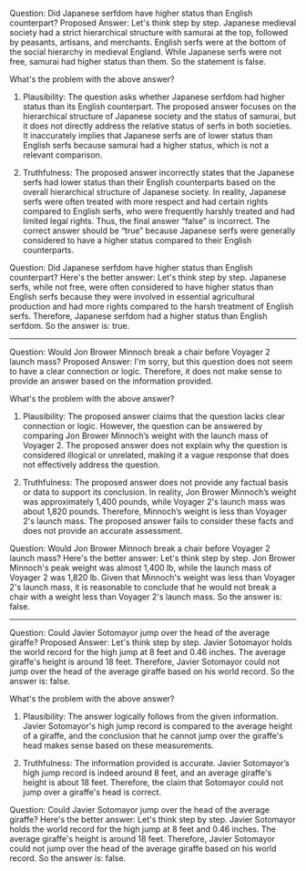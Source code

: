 Question: Did Japanese serfdom have higher status than English counterpart?
Proposed Answer: Let's think step by step. Japanese medieval society had a strict hierarchical structure with samurai at the top, followed by peasants, artisans, and merchants. English serfs were at the bottom of the social hierarchy in medieval England. While Japanese serfs were not free, samurai had higher status than them. So the statement is false.

What's the problem with the above answer?


1. Plausibility:
The question asks whether Japanese serfdom had higher status than its English counterpart. The proposed answer focuses on the hierarchical structure of Japanese society and the status of samurai, but it does not directly address the relative status of serfs in both societies. It inaccurately implies that Japanese serfs are of lower status than English serfs because samurai had a higher status, which is not a relevant comparison.

2. Truthfulness:
The proposed answer incorrectly states that the Japanese serfs had lower status than their English counterparts based on the overall hierarchical structure of Japanese society. In reality, Japanese serfs were often treated with more respect and had certain rights compared to English serfs, who were frequently harshly treated and had limited legal rights. Thus, the final answer “false” is incorrect. The correct answer should be “true” because Japanese serfs were generally considered to have a higher status compared to their English counterparts.

Question: Did Japanese serfdom have higher status than English counterpart?
Here's the better answer: Let's think step by step. Japanese serfs, while not free, were often considered to have higher status than English serfs because they were involved in essential agricultural production and had more rights compared to the harsh treatment of English serfs. Therefore, Japanese serfdom had a higher status than English serfdom. So the answer is: true.

---

Question: Would Jon Brower Minnoch break a chair before Voyager 2 launch mass?
Proposed Answer: I'm sorry, but this question does not seem to have a clear connection or logic. Therefore, it does not make sense to provide an answer based on the information provided.

What's the problem with the above answer?


1. Plausibility:
The proposed answer claims that the question lacks clear connection or logic. However, the question can be answered by comparing Jon Brower Minnoch’s weight with the launch mass of Voyager 2. The proposed answer does not explain why the question is considered illogical or unrelated, making it a vague response that does not effectively address the question.

2. Truthfulness:
The proposed answer does not provide any factual basis or data to support its conclusion. In reality, Jon Brower Minnoch’s weight was approximately 1,400 pounds, while Voyager 2's launch mass was about 1,820 pounds. Therefore, Minnoch’s weight is less than Voyager 2's launch mass. The proposed answer fails to consider these facts and does not provide an accurate assessment.

Question: Would Jon Brower Minnoch break a chair before Voyager 2 launch mass?
Here's the better answer: Let's think step by step. Jon Brower Minnoch's peak weight was almost 1,400 lb, while the launch mass of Voyager 2 was 1,820 lb. Given that Minnoch's weight was less than Voyager 2's launch mass, it is reasonable to conclude that he would not break a chair with a weight less than Voyager 2's launch mass. So the answer is: false.

---

Question: Could Javier Sotomayor jump over the head of the average giraffe?
Proposed Answer: Let's think step by step. Javier Sotomayor holds the world record for the high jump at 8 feet and 0.46 inches. The average giraffe's height is around 18 feet. Therefore, Javier Sotomayor could not jump over the head of the average giraffe based on his world record. So the answer is: false.

What's the problem with the above answer?


1. Plausibility:
The answer logically follows from the given information. Javier Sotomayor's high jump record is compared to the average height of a giraffe, and the conclusion that he cannot jump over the giraffe's head makes sense based on these measurements.

2. Truthfulness:
The information provided is accurate. Javier Sotomayor’s high jump record is indeed around 8 feet, and an average giraffe's height is about 18 feet. Therefore, the claim that Sotomayor could not jump over a giraffe's head is correct.

Question: Could Javier Sotomayor jump over the head of the average giraffe?
Here's the better answer: Let's think step by step. Javier Sotomayor holds the world record for the high jump at 8 feet and 0.46 inches. The average giraffe's height is around 18 feet. Therefore, Javier Sotomayor could not jump over the head of the average giraffe based on his world record. So the answer is: false.
